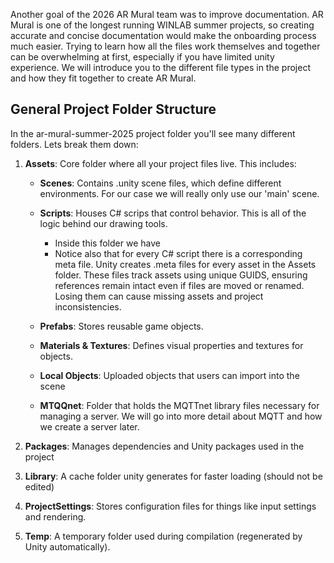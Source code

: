 
Another goal of the 2026 AR Mural team was to improve documentation. AR Mural is one of the longest running WINLAB summer projects, so creating accurate and concise documentation would make the onboarding process much easier. Trying to learn how all the files work themselves and together can be overwhelming at first, especially if you have limited unity experience. We will introduce you to the different file types in the project and how they fit together to create AR Mural. 
## General Project Folder Structure
In the ar-mural-summer-2025 project folder you'll see many different folders. Lets break them down:

1. **Assets**: Core folder where all your project files live. This includes:
    - **Scenes**: Contains .unity scene files, which define different environments. For our case we will really only use our 'main' scene.
    - **Scripts**: Houses C# scrips that control behavior. This is all of the logic behind our drawing tools.
        - Inside this folder we have 
        - Notice also that for every C# script there is a corresponding meta file. Unity creates .meta files for every asset in the Assets folder. These files track assets using unique GUIDS, ensuring references remain intact even if files are moved or renamed. Losing them can cause missing assets and project inconsistencies.

    - **Prefabs**: Stores reusable game objects.
    - **Materials & Textures**: Defines visual properties and textures for objects.
    - **Local Objects**: Uploaded objects that users can import into the scene
    - **MTQQnet**: Folder that holds the MQTTnet library files necessary for managing a server. We will go into more detail about MQTT and how we create a server later.
    
2. **Packages**: Manages dependencies and Unity packages used in the project
3. **Library**: A cache folder unity generates for faster loading (should not be edited)
4. **ProjectSettings**: Stores configuration files for things like input settings and rendering.
5. **Temp**: A temporary folder used during compilation (regenerated by Unity automatically).